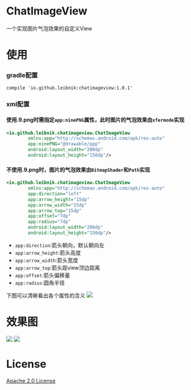 # ChatImageView
一个实现图片气泡效果的自定义View
# 使用
### gradle配置
```
compile 'io.github.leibnik:chatimageview:1.0.1'
```
### xml配置
#### 使用.9.png时需指定`app:ninePNG`属性，此时图片的气泡效果由`xfermode`实现
```xml
<io.github.leibnik.chatimageview.ChatImageView
        xmlns:app="http://schemas.android.com/apk/res-auto"
        app:ninePNG="@drawable/ppp"
        android:layout_width="200dp"
        android:layout_height="150dp"/>
```
#### 不使用.9.png时，图片的气泡效果由`BitmapShader`和`Path`实现
```xml
<io.github.leibnik.chatimageview.ChatImageView
        xmlns:app="http://schemas.android.com/apk/res-auto"
        app:direction="left"
        app:arrow_height="15dp"
        app:arrow_width="15dp"
        app:arrow_top="15dp"
        app:offset="7dp"
        app:radius="7dp"
        android:layout_width="200dp"
        android:layout_height="150dp"/>
```

* `app:direction`:箭头朝向，默认朝向左
* `app:arrow_height`:箭头高度
* `app:arrow_width`:箭头宽度
* `app:arrow_top`:箭头距view顶边距离
* `app:offset`:箭头偏移量
* `app:radius`:圆角半径

下图可以清晰看出各个属性的含义
![](http://ww1.sinaimg.cn/mw690/b5405c76gw1f3a7f730jmj214h0jntau.jpg)

# 效果图
![](http://ww3.sinaimg.cn/mw690/b5405c76gw1f3a6dsmvqzg20b40ggqg2.gif)
![](http://ww4.sinaimg.cn/bmiddle/b5405c76gw1f3a5nx1ncwj20fc0rdwgz.jpg)

# License
[Apache 2.0 License](http://www.apache.org/licenses/LICENSE-2.0)